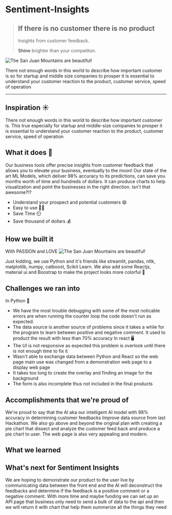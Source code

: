 
# Sentiment-Insights


> ## If there is no customer there is no product
> Insights from customer feedback.
> 
> **Shine** brighter than your competiton.

![The San Juan Mountains are beautiful!](https://www.customerservicemanager.com/wp-content/uploads/2015/05/customer.jpg "San Juan Mountains")


There not enough words in this world to describe how important customer is 
so for startup and middle size companies to prosper it is essential to understand
your customer reaction to the product, customer service, speed of operation 

___________________________________

## Inspiration ☀️
There not enough words in this world to describe how important customer is. This true
especially for startup and middle-size companies to prosper it is essential to understand
your customer reaction to the product, customer service, speed of operation 

## What it does 🤔
Our business tools offer precise insights from customer feedback that allows you to elevate your business, 
eventually to the moon! Our state of the art ML Models, which deliver 98% accuracy to its predictions, can 
save you months worth of time and hundreds of dollars. It can produce charts to help visualization and point 
the businesses in the right direction. Isn't that awesome?!?

- Understand your prospect and potential customers 😄
- Easy to use 😵‍💫
- Save Time ⏲️
- Save thousand of dollars 💰


## How we built it 
With PASSION and LOVE
![The San Juan Mountains are beautiful!](https://wallpapercave.com/wp/wp3355331.png "San Juan Mountains")

Just kidding, we use Python and it's friends like 
streamlit, pandas, nltk, matplotlib, numpy, catboost, Scikit Learn. 
We also add some Reactjs, material ui and Boostrap to make the project looks more colorful 🌈

## Challenges we ran into
In Python 🐍
- We have the most trouble debugging with some of the most noticable errors are when running the counter loop
the code doesn't run as expected. 
- The data source is another source of problems since it takes a while for the program to learn between positive
and negative comment. It used to product the result with less than 70% accuracy
In react 🖥️
- The UI is not responsive as expected this problem is overlook until there is not enough time to fix it
- Wasn't able to exchange data between Python and React so the web page main use was changed from a demonstration
web page to a display web page
- It takes too long to create the overlay and finding an image for the background
- The form is also incomplete thus not included in the final products


## Accomplishments that we're proud of
We're proud to say that the AI aka our intelligent AI model with 98% accuracy in determining customer feedbacks
Improve data source from last Hackathon. We also go above and beyond the original plan with
creating a pie chart that dissect and analyze the customer feed back and produce a pie chart to user.
The web page is also very appealing and modern.


## What we learned


## What's next for Sentiment Insights
We are hoping to demonstrate our product to the user live by communicating data between the front end 
and the AI will deconstruct the feedbacks and determine if the feedback is a positive comment or a negative 
comment. With more time and maybe funding we can set up an API page that business only need to send a bulk of
data to the api and then we will return it with chart that help them summerize all the things they need


